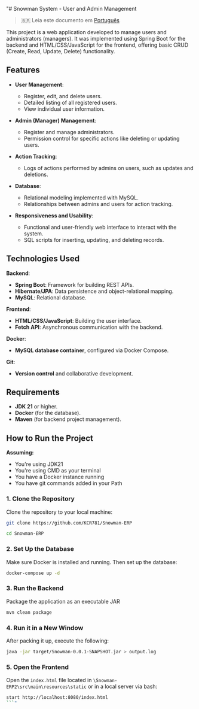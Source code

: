 "# Snowman System - User and Admin Management

> 🇧🇷 Leia este documento em [Português](README.pt-br.md)

This project is a web application developed to manage users and administrators (managers). It was implemented using Spring Boot for the backend and HTML/CSS/JavaScript for the frontend, offering basic CRUD (Create, Read, Update, Delete) functionality.

## Features

* **User Management**:

  * Register, edit, and delete users.
  * Detailed listing of all registered users.
  * View individual user information.

* **Admin (Manager) Management**:

  * Register and manage administrators.
  * Permission control for specific actions like deleting or updating users.

* **Action Tracking**:

  * Logs of actions performed by admins on users, such as updates and deletions.

* **Database**:

  * Relational modeling implemented with MySQL.
  * Relationships between admins and users for action tracking.

* **Responsiveness and Usability**:

  * Functional and user-friendly web interface to interact with the system.
  * SQL scripts for inserting, updating, and deleting records.

## Technologies Used

**Backend**:

* **Spring Boot**: Framework for building REST APIs.
* **Hibernate/JPA**: Data persistence and object-relational mapping.
* **MySQL**: Relational database.

**Frontend**:

* **HTML/CSS/JavaScript**: Building the user interface.
* **Fetch API**: Asynchronous communication with the backend.

**Docker**:

* **MySQL database container**, configured via Docker Compose.

**Git**:

* **Version control** and collaborative development.

## Requirements

* **JDK 21** or higher.
* **Docker** (for the database).
* **Maven** (for backend project management).

## How to Run the Project

**Assuming:**

* You're using JDK21
* You're using CMD as your terminal
* You have a Docker instance running
* You have git commands added in your Path

### 1. Clone the Repository

Clone the repository to your local machine:

```bash
git clone https://github.com/KCR781/Snowman-ERP
```

```bash
cd Snowman-ERP
```

### 2. Set Up the Database

Make sure Docker is installed and running. Then set up the database:

```bash
docker-compose up -d
```

### 3. Run the Backend

Package the application as an executable JAR

```bash
mvn clean package
```

### 4. Run it in a New Window

After packing it up, execute the following:

```bash
java -jar target/Snowman-0.0.1-SNAPSHOT.jar > output.log
```

### 5. Open the Frontend

Open the `index.html` file located in `\Snowman-ERP2\src\main\resources\static` or in a local server via bash:

````bash
start http://localhost:8080/index.html
```"
````
